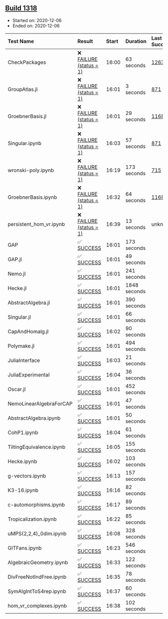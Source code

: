 ## [Build 1318](https://oscarci.mathematik.uni-kl.de/job/oscar-stable/1318/)

* Started on: 2020-12-06
* Ended on: 2020-12-06

| Test Name    | Result | Start | Duration | Last Success | First Failure |
|:-------------|:-------|:------|:---------|:-------------|:--------------|
| CheckPackages | ❌ [FAILURE (status = 1)](https://oscarci.mathematik.uni-kl.de/job/oscar-stable/1318/artifact/logs/build-1318/CheckPackages.log) | 16:00 | 63 seconds | [1263](https://oscarci.mathematik.uni-kl.de/job/oscar-stable/1263/) | [1264](https://oscarci.mathematik.uni-kl.de/job/oscar-stable/1264/) |
| GroupAtlas.jl | ❌ [FAILURE (status = 1)](https://oscarci.mathematik.uni-kl.de/job/oscar-stable/1318/artifact/logs/build-1318/GroupAtlas.jl.log) | 16:01 | 3 seconds | [871](https://oscarci.mathematik.uni-kl.de/job/oscar-stable/871/) | [872](https://oscarci.mathematik.uni-kl.de/job/oscar-stable/872/) |
| GroebnerBasis.jl | ❌ [FAILURE (status = 1)](https://oscarci.mathematik.uni-kl.de/job/oscar-stable/1318/artifact/logs/build-1318/GroebnerBasis.jl.log) | 16:01 | 29 seconds | [1168](https://oscarci.mathematik.uni-kl.de/job/oscar-stable/1168/) | [1169](https://oscarci.mathematik.uni-kl.de/job/oscar-stable/1169/) |
| Singular.ipynb | ❌ [FAILURE (status = 1)](https://oscarci.mathematik.uni-kl.de/job/oscar-stable/1318/artifact/logs/build-1318/Singular.ipynb.log) | 16:03 | 57 seconds | [871](https://oscarci.mathematik.uni-kl.de/job/oscar-stable/871/) | [872](https://oscarci.mathematik.uni-kl.de/job/oscar-stable/872/) |
| wronski-poly.ipynb | ❌ [FAILURE (status = 1)](https://oscarci.mathematik.uni-kl.de/job/oscar-stable/1318/artifact/logs/build-1318/wronski-poly.ipynb.log) | 16:19 | 173 seconds | [715](https://oscarci.mathematik.uni-kl.de/job/oscar-stable/715/) | [716](https://oscarci.mathematik.uni-kl.de/job/oscar-stable/716/) |
| GroebnerBasis.ipynb | ❌ [FAILURE (status = 1)](https://oscarci.mathematik.uni-kl.de/job/oscar-stable/1318/artifact/logs/build-1318/GroebnerBasis.ipynb.log) | 16:32 | 64 seconds | [1168](https://oscarci.mathematik.uni-kl.de/job/oscar-stable/1168/) | [1169](https://oscarci.mathematik.uni-kl.de/job/oscar-stable/1169/) |
| persistent_hom_vr.ipynb | ❌ [FAILURE (status = 1)](https://oscarci.mathematik.uni-kl.de/job/oscar-stable/1318/artifact/logs/build-1318/persistent_hom_vr.ipynb.log) | 16:39 | 13 seconds | unknown | unknown |
| GAP | ✅ [SUCCESS](https://oscarci.mathematik.uni-kl.de/job/oscar-stable/1318/artifact/logs/build-1318/GAP.log) | 16:01 | 173 seconds |  |  |
| GAP.jl | ✅ [SUCCESS](https://oscarci.mathematik.uni-kl.de/job/oscar-stable/1318/artifact/logs/build-1318/GAP.jl.log) | 16:01 | 49 seconds |  |  |
| Nemo.jl | ✅ [SUCCESS](https://oscarci.mathematik.uni-kl.de/job/oscar-stable/1318/artifact/logs/build-1318/Nemo.jl.log) | 16:01 | 241 seconds |  |  |
| Hecke.jl | ✅ [SUCCESS](https://oscarci.mathematik.uni-kl.de/job/oscar-stable/1318/artifact/logs/build-1318/Hecke.jl.log) | 16:01 | 1848 seconds |  |  |
| AbstractAlgebra.jl | ✅ [SUCCESS](https://oscarci.mathematik.uni-kl.de/job/oscar-stable/1318/artifact/logs/build-1318/AbstractAlgebra.jl.log) | 16:01 | 390 seconds |  |  |
| Singular.jl | ✅ [SUCCESS](https://oscarci.mathematik.uni-kl.de/job/oscar-stable/1318/artifact/logs/build-1318/Singular.jl.log) | 16:01 | 66 seconds |  |  |
| CapAndHomalg.jl | ✅ [SUCCESS](https://oscarci.mathematik.uni-kl.de/job/oscar-stable/1318/artifact/logs/build-1318/CapAndHomalg.jl.log) | 16:02 | 90 seconds |  |  |
| Polymake.jl | ✅ [SUCCESS](https://oscarci.mathematik.uni-kl.de/job/oscar-stable/1318/artifact/logs/build-1318/Polymake.jl.log) | 16:01 | 494 seconds |  |  |
| JuliaInterface | ✅ [SUCCESS](https://oscarci.mathematik.uni-kl.de/job/oscar-stable/1318/artifact/logs/build-1318/JuliaInterface.log) | 16:03 | 21 seconds |  |  |
| JuliaExperimental | ✅ [SUCCESS](https://oscarci.mathematik.uni-kl.de/job/oscar-stable/1318/artifact/logs/build-1318/JuliaExperimental.log) | 16:04 | 36 seconds |  |  |
| Oscar.jl | ✅ [SUCCESS](https://oscarci.mathematik.uni-kl.de/job/oscar-stable/1318/artifact/logs/build-1318/Oscar.jl.log) | 16:01 | 452 seconds |  |  |
| NemoLinearAlgebraForCAP | ✅ [SUCCESS](https://oscarci.mathematik.uni-kl.de/job/oscar-stable/1318/artifact/logs/build-1318/NemoLinearAlgebraForCAP.log) | 16:01 | 47 seconds |  |  |
| AbstractAlgebra.ipynb | ✅ [SUCCESS](https://oscarci.mathematik.uni-kl.de/job/oscar-stable/1318/artifact/logs/build-1318/AbstractAlgebra.ipynb.log) | 16:01 | 50 seconds |  |  |
| CohP1.ipynb | ✅ [SUCCESS](https://oscarci.mathematik.uni-kl.de/job/oscar-stable/1318/artifact/logs/build-1318/CohP1.ipynb.log) | 16:04 | 61 seconds |  |  |
| TiltingEquivalence.ipynb | ✅ [SUCCESS](https://oscarci.mathematik.uni-kl.de/job/oscar-stable/1318/artifact/logs/build-1318/TiltingEquivalence.ipynb.log) | 16:05 | 155 seconds |  |  |
| Hecke.ipynb | ✅ [SUCCESS](https://oscarci.mathematik.uni-kl.de/job/oscar-stable/1318/artifact/logs/build-1318/Hecke.ipynb.log) | 16:02 | 103 seconds |  |  |
| g-vectors.ipynb | ✅ [SUCCESS](https://oscarci.mathematik.uni-kl.de/job/oscar-stable/1318/artifact/logs/build-1318/g-vectors.ipynb.log) | 16:13 | 157 seconds |  |  |
| K3-16.ipynb | ✅ [SUCCESS](https://oscarci.mathematik.uni-kl.de/job/oscar-stable/1318/artifact/logs/build-1318/K3-16.ipynb.log) | 16:16 | 82 seconds |  |  |
| c-automorphisms.ipynb | ✅ [SUCCESS](https://oscarci.mathematik.uni-kl.de/job/oscar-stable/1318/artifact/logs/build-1318/c-automorphisms.ipynb.log) | 16:17 | 89 seconds |  |  |
| Tropicalization.ipynb | ✅ [SUCCESS](https://oscarci.mathematik.uni-kl.de/job/oscar-stable/1318/artifact/logs/build-1318/Tropicalization.ipynb.log) | 16:22 | 85 seconds |  |  |
| uMPS(2,2,4)_0dim.ipynb | ✅ [SUCCESS](https://oscarci.mathematik.uni-kl.de/job/oscar-stable/1318/artifact/logs/build-1318/uMPS-2-2-4-_0dim.ipynb.log) | 16:08 | 328 seconds |  |  |
| GITFans.ipynb | ✅ [SUCCESS](https://oscarci.mathematik.uni-kl.de/job/oscar-stable/1318/artifact/logs/build-1318/GITFans.ipynb.log) | 16:23 | 546 seconds |  |  |
| AlgebraicGeometry.ipynb | ✅ [SUCCESS](https://oscarci.mathematik.uni-kl.de/job/oscar-stable/1318/artifact/logs/build-1318/AlgebraicGeometry.ipynb.log) | 16:33 | 122 seconds |  |  |
| DivFreeNotIndFree.ipynb | ✅ [SUCCESS](https://oscarci.mathematik.uni-kl.de/job/oscar-stable/1318/artifact/logs/build-1318/DivFreeNotIndFree.ipynb.log) | 16:35 | 78 seconds |  |  |
| SymAlgIntToS4rep.ipynb | ✅ [SUCCESS](https://oscarci.mathematik.uni-kl.de/job/oscar-stable/1318/artifact/logs/build-1318/SymAlgIntToS4rep.ipynb.log) | 16:37 | 60 seconds |  |  |
| hom_vr_complexes.ipynb | ✅ [SUCCESS](https://oscarci.mathematik.uni-kl.de/job/oscar-stable/1318/artifact/logs/build-1318/hom_vr_complexes.ipynb.log) | 16:38 | 102 seconds |  |  |
